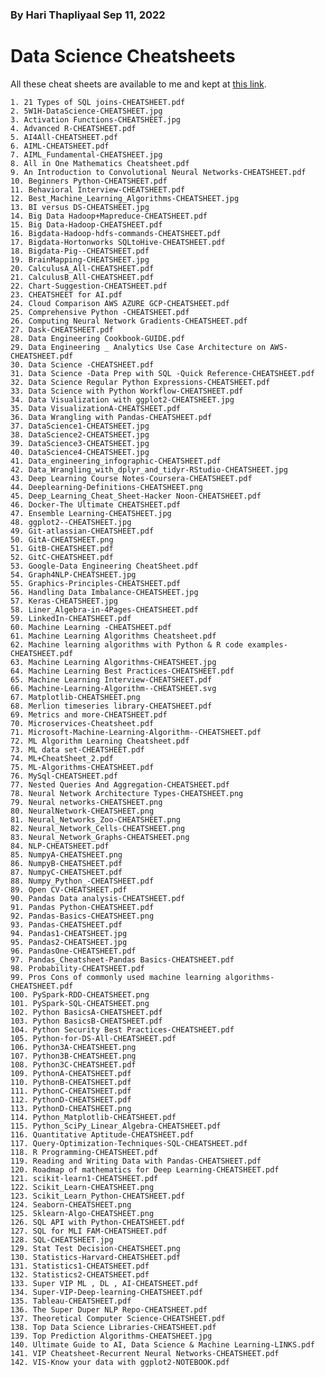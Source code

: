 ### By Hari Thapliyaal Sep 11, 2022

# Data Science Cheatsheets
All these cheat sheets are available to me and kept at <a href="https://drive.google.com/drive/u/1/folders/1dM-Xiz2Iclw0tWT7Uc8GYuWLLJ-e-4YH" target="_blank">this link</a>.

    1. 21 Types of SQL joins-CHEATSHEET.pdf
    2. 5W1H-DataScience-CHEATSHEET.jpg
    3. Activation Functions-CHEATSHEET.jpg
    4. Advanced R-CHEATSHEET.pdf
    5. AI4All-CHEATSHEET.pdf
    6. AIML-CHEATSHEET.pdf
    7. AIML_Fundamental-CHEATSHEET.jpg
    8. All in One Mathematics Cheatsheet.pdf
    9. An Introduction to Convolutional Neural Networks-CHEATSHEET.pdf
    10. Beginners Python-CHEATSHEET.pdf
    11. Behavioral Interview-CHEATSHEET.pdf
    12. Best_Machine_Learning_Algorithms-CHEATSHEET.jpg
    13. BI versus DS-CHEATSHEET.jpg
    14. Big Data Hadoop+Mapreduce-CHEATSHEET.pdf
    15. Big Data-Hadoop-CHEATSHEET.pdf
    16. Bigdata-Hadoop-hdfs-commands-CHEATSHEET.pdf
    17. Bigdata-Hortonworks SQLtoHive-CHEATSHEET.pdf
    18. Bigdata-Pig--CHEATSHEET.pdf
    19. BrainMapping-CHEATSHEET.jpg
    20. CalculusA_All-CHEATSHEET.pdf
    21. CalculusB_All-CHEATSHEET.pdf
    22. Chart-Suggestion-CHEATSHEET.pdf
    23. CHEATSHEET for AI.pdf
    24. Cloud Comparison AWS AZURE GCP-CHEATSHEET.pdf
    25. Comprehensive Python -CHEATSHEET.pdf
    26. Computing Neural Network Gradients-CHEATSHEET.pdf
    27. Dask-CHEATSHEET.pdf
    28. Data Engineering Cookbook-GUIDE.pdf
    29. Data Engineering _ Analytics Use Case Architecture on AWS-CHEATSHEET.pdf
    30. Data Science -CHEATSHEET.pdf
    31. Data Science -Data Prep with SQL -Quick Reference-CHEATSHEET.pdf
    32. Data Science Regular Python Expressions-CHEATSHEET.pdf
    33. Data Science with Python Workflow-CHEATSHEET.pdf
    34. Data Visualization with ggplot2-CHEATSHEET.jpg
    35. Data VisualizationA-CHEATSHEET.pdf
    36. Data Wrangling with Pandas-CHEATSHEET.pdf
    37. DataScience1-CHEATSHEET.jpg
    38. DataScience2-CHEATSHEET.jpg
    39. DataScience3-CHEATSHEET.jpg
    40. DataScience4-CHEATSHEET.jpg
    41. Data_engineering_infographic-CHEATSHEET.pdf
    42. Data_Wrangling_with_dplyr_and_tidyr-RStudio-CHEATSHEET.jpg
    43. Deep Learning Course Notes-Coursera-CHEATSHEET.pdf
    44. Deeplearning-Definitions-CHEATSHEET.png
    45. Deep_Learning_Cheat_Sheet-Hacker Noon-CHEATSHEET.pdf
    46. Docker-The Ultimate CHEATSHEET.pdf
    47. Ensemble Learning-CHEATSHEET.jpg
    48. ggplot2--CHEATSHEET.jpg
    49. Git-atlassian-CHEATSHEET.pdf
    50. GitA-CHEATSHEET.png
    51. GitB-CHEATSHEET.pdf
    52. GitC-CHEATSHEET.pdf
    53. Google-Data Engineering CheatSheet.pdf
    54. Graph4NLP-CHEATSHEET.jpg
    55. Graphics-Principles-CHEATSHEET.pdf
    56. Handling Data Imbalance-CHEATSHEET.jpg
    57. Keras-CHEATSHEET.jpg
    58. Liner_Algebra-in-4Pages-CHEATSHEET.pdf
    59. LinkedIn-CHEATSHEET.pdf
    60. Machine Learning -CHEATSHEET.pdf
    61. Machine Learning Algorithms Cheatsheet.pdf
    62. Machine learning algorithms with Python & R code examples-CHEATSHEET.pdf
    63. Machine Learning Algorithms-CHEATSHEET.jpg
    64. Machine Learning Best Practices-CHEATSHEET.pdf
    65. Machine Learning Interview-CHEATSHEET.pdf
    66. Machine-Learning-Algorithm--CHEATSHEET.svg
    67. Matplotlib-CHEATSHEET.png
    68. Merlion timeseries library-CHEATSHEET.pdf
    69. Metrics and more-CHEATSHEET.pdf
    70. Microservices-Cheatsheet.pdf
    71. Microsoft-Machine-Learning-Algorithm--CHEATSHEET.pdf
    72. ML Algorithm Learning Cheatsheet.pdf
    73. ML data set-CHEATSHEET.pdf
    74. ML+CheatSheet_2.pdf
    75. ML-Algorithms-CHEATSHEET.pdf
    76. MySql-CHEATSHEET.pdf
    77. Nested Queries And Aggregation-CHEATSHEET.pdf
    78. Neural Network Architecture Types-CHEATSHEET.png
    79. Neural networks-CHEATSHEET.png
    80. NeuralNetwork-CHEATSHEET.png
    81. Neural_Networks_Zoo-CHEATSHEET.png
    82. Neural_Network_Cells-CHEATSHEET.png
    83. Neural_Network_Graphs-CHEATSHEET.png
    84. NLP-CHEATSHEET.pdf
    85. NumpyA-CHEATSHEET.png
    86. NumpyB-CHEATSHEET.pdf
    87. NumpyC-CHEATSHEET.pdf
    88. Numpy_Python_-CHEATSHEET.pdf
    89. Open CV-CHEATSHEET.pdf
    90. Pandas Data analysis-CHEATSHEET.pdf
    91. Pandas Python-CHEATSHEET.pdf
    92. Pandas-Basics-CHEATSHEET.png
    93. Pandas-CHEATSHEET.pdf
    94. Pandas1-CHEATSHEET.jpg
    95. Pandas2-CHEATSHEET.jpg
    96. PandasOne-CHEATSHEET.pdf
    97. Pandas_Cheatsheet-Pandas Basics-CHEATSHEET.pdf
    98. Probability-CHEATSHEET.pdf
    99. Pros Cons of commonly used machine learning algorithms-CHEATSHEET.pdf
    100. PySpark-RDD-CHEATSHEET.png
    101. PySpark-SQL-CHEATSHEET.png
    102. Python BasicsA-CHEATSHEET.pdf
    103. Python BasicsB-CHEATSHEET.pdf
    104. Python Security Best Practices-CHEATSHEET.pdf
    105. Python-for-DS-All-CHEATSHEET.pdf
    106. Python3A-CHEATSHEET.png
    107. Python3B-CHEATSHEET.png
    108. Python3C-CHEATSHEET.pdf
    109. PythonA-CHEATSHEET.pdf
    110. PythonB-CHEATSHEET.pdf
    111. PythonC-CHEATSHEET.pdf
    112. PythonD-CHEATSHEET.pdf
    113. PythonD-CHEATSHEET.png
    114. Python_Matplotlib-CHEATSHEET.pdf
    115. Python_SciPy_Linear_Algebra-CHEATSHEET.pdf
    116. Quantitative Aptitude-CHEATSHEET.pdf
    117. Query-Optimization-Techniques-SQL-CHEATSHEET.pdf
    118. R Programming-CHEATSHEET.pdf
    119. Reading and Writing Data with Pandas-CHEATSHEET.pdf
    120. Roadmap of mathematics for Deep Learning-CHEATSHEET.pdf
    121. scikit-learn1-CHEATSHEET.pdf
    122. Scikit_Learn-CHEATSHEET.png
    123. Scikit_Learn_Python-CHEATSHEET.pdf
    124. Seaborn-CHEATSHEET.png
    125. Sklearn-Algo-CHEATSHEET.png
    126. SQL API with Python-CHEATSHEET.pdf
    127. SQL for MLI FAM-CHEATSHEET.pdf
    128. SQL-CHEATSHEET.jpg
    129. Stat Test Decision-CHEATSHEET.png
    130. Statistics-Harvard-CHEATSHEET.pdf
    131. Statistics1-CHEATSHEET.pdf
    132. Statistics2-CHEATSHEET.pdf
    133. Super VIP ML , DL , AI-CHEATSHEET.pdf
    134. Super-VIP-Deep-learning-CHEATSHEET.pdf
    135. Tableau-CHEATSHEET.pdf
    136. The Super Duper NLP Repo-CHEATSHEET.pdf
    137. Theoretical Computer Science-CHEATSHEET.pdf
    138. Top Data Science Libraries-CHEATSHEET.pdf
    139. Top Prediction Algorithms-CHEATSHEET.jpg
    140. Ultimate Guide to AI, Data Science & Machine Learning-LINKS.pdf
    141. VIP Cheatsheet-Recurrent Neural Networks-CHEATSHEET.pdf
    142. VIS-Know your data with ggplot2-NOTEBOOK.pdf